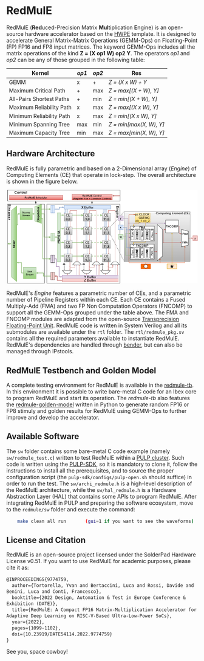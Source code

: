 # RedMulE
RedMulE (**Red**uced-Precision Matrix **Mul**tiplication **E**ngine) is an open-source hardware accelerator based on the [HWPE](https://hwpe-doc.readthedocs.io/en/latest/index.html) template. It is designed to accelerate General Matrix-Matrix Operations (GEMM-Ops) on Floating-Point (FP) FP16 and FP8 input matrices. The keyword GEMM-Ops includes all the matrix operations of the kind **Z = (X op1 W) op2 Y**. The operators *op1* and *op2* can be any of those grouped in the following table:

| Kernel                    | *op1*  | *op2*  | Res                                      |
| --------                  | -------- | -------- | --------                               |
|          GEMM             | x        |    +     | *Z = (X x W) + Y*
| Maximum Critical Path     |    +     |   max   | *Z = max[(X + W), Y]*
| All-Pairs Shortest Paths  |    +     |   min    | *Z = min[(X + W), Y]*
| Maximum Reliability Path  |    x     |   max    | *Z = max[(X x W), Y]*
| Minimum Reliability Path  |    x     |   max    | *Z = min[(X x W), Y]*
| Minimum Spanning Tree     |    max   |   min    | *Z = min[max(X, W), Y]*
| Maximum Capacity Tree     |    min   |   max    | *Z = max[min(X, W), Y]*

## Hardware Architecture
RedMulE is fully parametric and based on a 2-Dimensional array (*Engine*) of Computing Elements (CE) that operate in lock-step. The overall architecture is shown in the figure below.

![](doc/redmule_overview.png)

RedMulE's *Engine* features a parametric number of CEs, and a parametric number of Pipeline Registers within each CE. Each CE contains a Fused Multiply-Add (FMA) and two FP Non Computation Operators (FNCOMP) to support all the GEMM-Ops grouped under the table above. The FMA and FNCOMP modules are adapted from the open-source [Transprecision Floating-Point Unit](https://github.com/openhwgroup/cvfpu).
RedMulE code is written in System Verilog and all its submodules are available under the `rtl` folder. The `rtl/redmule_pkg.sv` contains all the required parameters available to instantiate RedMulE.
RedMulE's dependencies are handled through [bender](https://github.com/pulp-platform/bender), but can also be managed through IPstools.

## RedMulE Testbench and Golden Model
A complete testing environment for RedMulE is available in the [redmule-tb](https://iis-git.ee.ethz.ch/ytortorella/redmule-tb). In this environment it is possible to write bare-metal C code for an Ibex core to program RedMulE and start its operation. The *redmule-tb* also features the [redmule-golden-model](https://iis-git.ee.ethz.ch/ytortorella/redmule-golden-model) written in Python to generate random FP16 or FP8 stimuly and golden results for RedMulE using GEMM-Ops to further improve and develop the accelerator.

## Available Software
The `sw` folder contains some bare-metal C code example (namely `sw/redmule_test.c`) written to test RedMulE within a [PULP cluster](https://github.com/pulp-platform/pulp_cluster). Such code is written using the [PULP-SDK](https://github.com/pulp-platform/pulp-sdk), so it is mandatory to clone it, follow the instructions to install all the prerequisites, and to source the proper configuration script (the `pulp-sdk/configs/pulp-open.sh` should suffice) in order to run the test.
The `sw/archi_redmule.h` is a high-level description of the RedMulE architecture, while the `sw/hal_redmule.h` is a Hardware Abstraction Layer (HAL) that contains some APIs to program RedMulE.
After integrating RedMulE in PULP and preparing the software ecosystem, move to the `redmule/sw` folder and execute the command:

```bash
    make clean all run       (gui=1 if you want to see the waveforms)
```

## License and Citation
RedMulE is an open-source project licensed under the SolderPad Hardware License v0.51.
If you want to use RedMulE for academic purposes, please cite it as:

```
@INPROCEEDINGS{9774759,
  author={Tortorella, Yvan and Bertaccini, Luca and Rossi, Davide and Benini, Luca and Conti, Francesco},
  booktitle={2022 Design, Automation & Test in Europe Conference & Exhibition (DATE)}, 
  title={RedMulE: A Compact FP16 Matrix-Multiplication Accelerator for Adaptive Deep Learning on RISC-V-Based Ultra-Low-Power SoCs}, 
  year={2022},
  pages={1099-1102},
  doi={10.23919/DATE54114.2022.9774759}
}
```

See you, space cowboy!